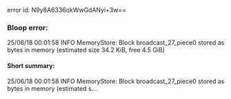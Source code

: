 error id: N9y8A6336okWwGdANyi+3w==
### Bloop error:

25/06/18 00:01:58 INFO MemoryStore: Block broadcast_27_piece0 stored as bytes in memory (estimated size 34.2 KiB, free 4.5 GiB)
#### Short summary: 

25/06/18 00:01:58 INFO MemoryStore: Block broadcast_27_piece0 stored as bytes in memory (estimated s...